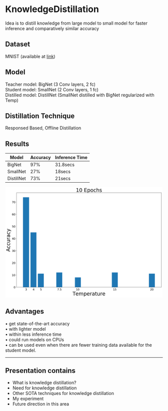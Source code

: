 # KnowledgeDistillation 
Idea is to distill knowledge from large model to small model for faster inference and comparatively similar accuracy 

## Dataset
MNIST (available at [link](https://www.kaggle.com/competitions/digit-recognizer/data))

## Model 
Teacher model: BigNet (3 Conv layers, 2 fc) \
Student model: SmallNet (2 Conv layers, 1 fc) \
Distilled model: DistillNet (SmallNet distilled with BigNet regularized with Temp)

## Distillation Technique 
Responsed Based, Offline Distillation

## Results 
| Model | Accuracy | Inference Time |
| --------------- | --------------- | --------------- |
| BigNet    | 97%    |   31.8secs  |
| SmallNet    | 27%    | 18secs    |
| DistillNet  | 73%    | 21secs    |


![Accuracy of distilled model with regularized temperature](accuracywithtemperature.png)


## Advantages
• get state-of-the-art accuracy \
• with lighter model \
• within less inference time \
• could run models on CPUs \
• can be used even when there are fewer training data available for the student model.


----------------------------------------------
 ## Presentation contains 
 - What is knowledge distillation? 
 - Need for knowledge distillation 
 - Other SOTA techniques for knowledge distillation 
 - My experiment 
 - Future direction in this area 

